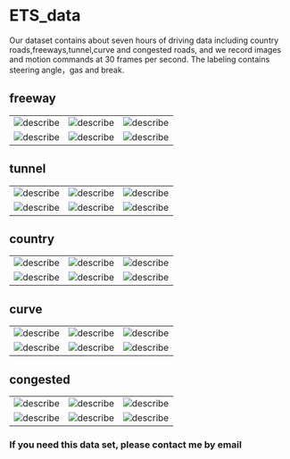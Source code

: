 # ETS_data
Our dataset contains about seven hours of driving data including country roads,freeways,tunnel,curve and congested roads, and we record images and motion commands at 30  frames per second. The labeling contains  steering angle，gas and break.

## freeway
<table>
  <tr>
    <td ><center><img src="https://github.com/hubudata/ETS_data/raw/master/freeway_tunnel/11-18-22-51_2018_11_18_23_14_41_57.jpg" >describe </center></td>
    <td ><center><img src="https://github.com/hubudata/ETS_data/raw/master/freeway_tunnel/11-18-22-51_2018_11_18_23_14_42_24.jpg" >describe </center></td>
    <td ><center><img src="https://github.com/hubudata/ETS_data/raw/master/freeway_tunnel/11-18-22-51_2018_11_18_23_14_43_57.jpg" >describe </center></td>
  </tr>
  
  <tr>
    <td ><center><img src="https://github.com/hubudata/ETS_data/raw/master/freeway_tunnel/11-18-22-51_2018_11_18_23_14_46_04.jpg" >describe </center></td>
    <td ><center><img src="https://github.com/hubudata/ETS_data/raw/master/freeway_tunnel/11-18-22-51_2018_11_18_23_15_28_86.jpg" >describe </center></td>
    <td ><center><img src="https://github.com/hubudata/ETS_data/raw/master/freeway_tunnel/11-18-22-51_2018_11_18_23_15_35_21.jpg" >describe </center></td>
  </tr>
</table>

## tunnel
<table>
  <tr>
    <td ><center><img src="https://github.com/hubudata/ETS_data/raw/master/freeway_tunnel/11-18-22-51_2018_11_18_23_14_55_03.jpg" >describe </center></td>
    <td ><center><img src="https://github.com/hubudata/ETS_data/raw/master/freeway_tunnel/11-18-22-51_2018_11_18_23_14_58_67.jpg" >describe </center></td>
    <td ><center><img src="https://github.com/hubudata/ETS_data/raw/master/freeway_tunnel/11-18-22-51_2018_11_18_23_14_59_07.jpg" >describe </center></td>
  </tr>
  
  <tr>
    <td ><center><img src="https://github.com/hubudata/ETS_data/raw/master/freeway_tunnel/11-18-22-51_2018_11_18_23_14_59_53.jpg" >describe </center></td>
    <td ><center><img src="https://github.com/hubudata/ETS_data/raw/master/freeway_tunnel/11-18-22-51_2018_11_18_23_15_25_99.jpg" >describe </center></td>
    <td ><center><img src="https://github.com/hubudata/ETS_data/raw/master/freeway_tunnel/11-18-22-51_2018_11_18_23_15_27_19.jpg" >describe </center></td>
  </tr>
</table>

## country
<table>
  <tr>
    <td ><center><img src="https://github.com/hubudata/ETS_data/raw/master/country_curve/11-18-23-29_2018_11_18_23_55_17_74.jpg" >describe </center></td>
    <td ><center><img src="https://github.com/hubudata/ETS_data/raw/master/country_curve/11-18-23-29_2018_11_18_23_55_28_63.jpg" >describe </center></td>
    <td ><center><img src="https://github.com/hubudata/ETS_data/raw/master/country_curve/11-18-23-29_2018_11_18_23_55_33_48.jpg" >describe </center></td>
  </tr>
  
  <tr>
    <td ><center><img src="https://github.com/hubudata/ETS_data/raw/master/country_curve/11-18-23-29_2018_11_18_23_55_37_35.jpg" >describe </center></td>
    <td ><center><img src="https://github.com/hubudata/ETS_data/raw/master/country_curve/11-18-23-29_2018_11_18_23_55_46_07.jpg" >describe </center></td>
    <td ><center><img src="https://github.com/hubudata/ETS_data/raw/master/country_curve/11-18-23-29_2018_11_18_23_55_53_96.jpg" >describe </center></td>
  </tr>
</table>

## curve
<table>
  <tr>
    <td ><center><img src="https://github.com/hubudata/ETS_data/raw/master/country_curve/11-18-23-29_2018_11_18_23_55_20_09.jpg" >describe </center></td>
    <td ><center><img src="https://github.com/hubudata/ETS_data/raw/master/country_curve/11-18-23-29_2018_11_18_23_55_21_92.jpg" >describe </center></td>
    <td ><center><img src="https://github.com/hubudata/ETS_data/raw/master/country_curve/11-18-23-29_2018_11_18_23_55_25_93.jpg" >describe </center></td>
  </tr>
  
  <tr>
    <td ><center><img src="https://github.com/hubudata/ETS_data/raw/master/country_curve/11-18-23-29_2018_11_18_23_55_27_80.jpg" >describe </center></td>
    <td ><center><img src="https://github.com/hubudata/ETS_data/raw/master/country_curve/11-18-23-29_2018_11_18_23_55_31_41.jpg" >describe </center></td>
    <td ><center><img src="https://github.com/hubudata/ETS_data/raw/master/country_curve/11-18-23-29_2018_11_18_23_55_32_81.jpg" >describe </center></td>
  </tr>
</table>

## congested
<table>
  <tr>
    <td ><center><img src="https://github.com/hubudata/ETS_data/raw/master/congested/11-19-00-17_2018_11_19_00_21_01_76.jpg" >describe </center></td>
    <td ><center><img src="https://github.com/hubudata/ETS_data/raw/master/congested/11-19-00-17_2018_11_19_00_21_05_76.jpg" >describe </center></td>
    <td ><center><img src="https://github.com/hubudata/ETS_data/raw/master/congested/11-19-00-17_2018_11_19_00_21_06_16.jpg" >describe </center></td>
  </tr>
  
  <tr>
    <td ><center><img src="https://github.com/hubudata/ETS_data/raw/master/congested/11-19-00-17_2018_11_19_00_21_21_89.jpg" >describe </center></td>
    <td ><center><img src="https://github.com/hubudata/ETS_data/raw/master/congested/11-19-00-17_2018_11_19_00_21_22_42.jpg" >describe </center></td>
    <td ><center><img src="https://github.com/hubudata/ETS_data/raw/master/congested/11-19-00-17_2018_11_19_00_21_26_19.jpg" >describe </center></td>
  </tr>
</table>

### If you need this data set, please contact me by email
